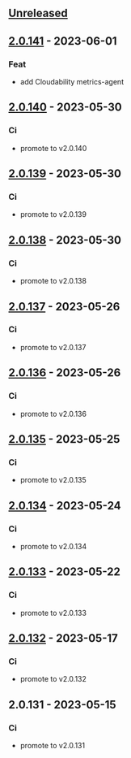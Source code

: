 <a name="unreleased"></a>
## [Unreleased]


<a name="2.0.141"></a>
## [2.0.141] - 2023-06-01
### Feat
- add Cloudability metrics-agent


<a name="2.0.140"></a>
## [2.0.140] - 2023-05-30
### Ci
- promote to v2.0.140


<a name="2.0.139"></a>
## [2.0.139] - 2023-05-30
### Ci
- promote to v2.0.139


<a name="2.0.138"></a>
## [2.0.138] - 2023-05-30
### Ci
- promote to v2.0.138


<a name="2.0.137"></a>
## [2.0.137] - 2023-05-26
### Ci
- promote to v2.0.137


<a name="2.0.136"></a>
## [2.0.136] - 2023-05-26
### Ci
- promote to v2.0.136


<a name="2.0.135"></a>
## [2.0.135] - 2023-05-25
### Ci
- promote to v2.0.135


<a name="2.0.134"></a>
## [2.0.134] - 2023-05-24
### Ci
- promote to v2.0.134


<a name="2.0.133"></a>
## [2.0.133] - 2023-05-22
### Ci
- promote to v2.0.133


<a name="2.0.132"></a>
## [2.0.132] - 2023-05-17
### Ci
- promote to v2.0.132


<a name="2.0.131"></a>
## 2.0.131 - 2023-05-15
### Ci
- promote to v2.0.131


[Unreleased]: https://gitlab.industrysoftware.automation.siemens.com/caas-ops/fleet/aws-usea1-qa-qa/compare/2.0.141...HEAD
[2.0.141]: https://gitlab.industrysoftware.automation.siemens.com/caas-ops/fleet/aws-usea1-qa-qa/compare/2.0.140...2.0.141
[2.0.140]: https://gitlab.industrysoftware.automation.siemens.com/caas-ops/fleet/aws-usea1-qa-qa/compare/2.0.139...2.0.140
[2.0.139]: https://gitlab.industrysoftware.automation.siemens.com/caas-ops/fleet/aws-usea1-qa-qa/compare/2.0.138...2.0.139
[2.0.138]: https://gitlab.industrysoftware.automation.siemens.com/caas-ops/fleet/aws-usea1-qa-qa/compare/2.0.137...2.0.138
[2.0.137]: https://gitlab.industrysoftware.automation.siemens.com/caas-ops/fleet/aws-usea1-qa-qa/compare/2.0.136...2.0.137
[2.0.136]: https://gitlab.industrysoftware.automation.siemens.com/caas-ops/fleet/aws-usea1-qa-qa/compare/2.0.135...2.0.136
[2.0.135]: https://gitlab.industrysoftware.automation.siemens.com/caas-ops/fleet/aws-usea1-qa-qa/compare/2.0.134...2.0.135
[2.0.134]: https://gitlab.industrysoftware.automation.siemens.com/caas-ops/fleet/aws-usea1-qa-qa/compare/2.0.133...2.0.134
[2.0.133]: https://gitlab.industrysoftware.automation.siemens.com/caas-ops/fleet/aws-usea1-qa-qa/compare/2.0.132...2.0.133
[2.0.132]: https://gitlab.industrysoftware.automation.siemens.com/caas-ops/fleet/aws-usea1-qa-qa/compare/2.0.131...2.0.132

